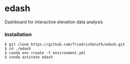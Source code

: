 # edash
Dashboard for interactive elevation data analysis


### Installation

```
$ git clone https://github.com/friedrichknuth/edash.git
$ cd ./edash
$ conda env create -f environment.yml
$ conda activate edash
```